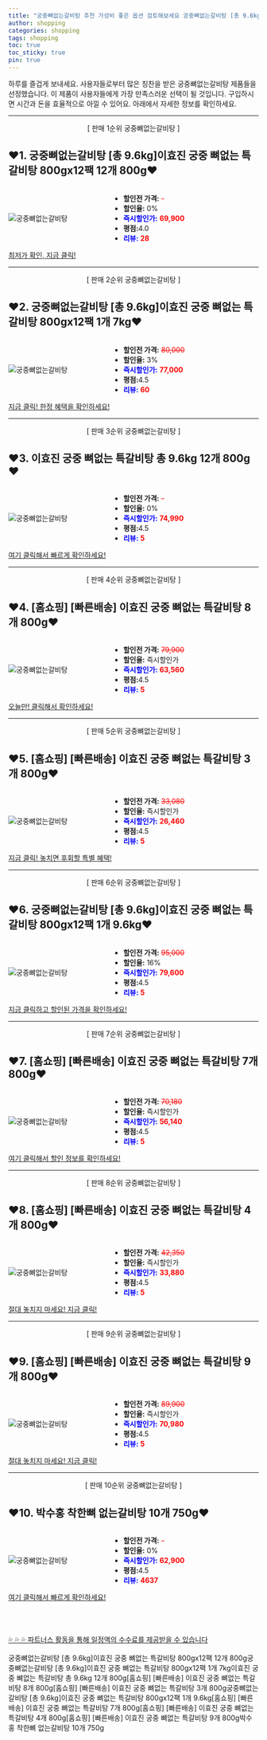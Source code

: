```yaml
---
title: "궁중뼈없는갈비탕 추천 가성비 좋은 옵션 검토해보세요 궁중뼈없는갈비탕 [총 9.6kg]이효진 궁중 뼈없는"
author: shopping
categories: shopping
tags: shopping
toc: true
toc_sticky: true
pin: true
---
```

하루를 즐겁게 보내세요. 사용자들로부터 많은 칭찬을 받은 궁중뼈없는갈비탕 제품들을 선정했습니다. 이 제품이 사용자들에게 가장 만족스러운 선택이 될 것입니다. 구입하시면 시간과 돈을 효율적으로 아낄 수 있어요. 아래에서 자세한 정보를 확인하세요.

---
<p class="toplist" style="margin: 0 auto; display: block; width: fit-content;">[ 판매 1순위 궁중뼈없는갈비탕 ]</p>

<h2><strong>❤️1. 궁중뼈없는갈비탕 [총 9.6kg]이효진 궁중 뼈없는 특갈비탕 800gx12팩 12개 800g❤️</strong></h2>

<div style="display: flex; align-items: center;">
    <div style="flex: 0.4;">
        <img src="https://thumbnail7.coupangcdn.com/thumbnails/remote/230x230ex/image/vendor_inventory/60f8/9d51a667089a1d25e941e93ef5cc7f0c23932261b1e5812bcb96aede58c9.jpg" alt="궁중뼈없는갈비탕" style="max-width: 100%;">
    </div>
    <div style="flex: 0.6; margin-left: 10px;">
        <ul>
            <li><strong>할인전 가격:</strong> <del style="color: red;">-</del></li>
            <li><strong>할인율:</strong> 0%</li>
            <li><span style='color:blue'><strong>즉시할인가:</strong></span> <span style='color:red'><strong>69,900</strong></span></li>
            <li><strong>평점:</strong>4.0</li>
            <li><span style='color:blue'><strong>리뷰:</strong></span> <span style='color:red'><strong>28</strong></span></li>
        </ul>
    </div>
</div>
<div class="center">
    <a href="https://selin100587.github.io?lptag=AF9450613&subid=githubio&pageKey=8245805574&traceid=V0-153&itemId=15072594163&vendorItemId=89929077105" class="myButton">
        최저가 확인, 지금 클릭!
    </a>
</div>


---
<p class="toplist" style="margin: 0 auto; display: block; width: fit-content;">[ 판매 2순위 궁중뼈없는갈비탕 ]</p>

<h2><strong>❤️2. 궁중뼈없는갈비탕 [총 9.6kg]이효진 궁중 뼈없는 특갈비탕 800gx12팩 1개 7kg❤️</strong></h2>

<div style="display: flex; align-items: center;">
    <div style="flex: 0.4;">
        <img src="https://thumbnail10.coupangcdn.com/thumbnails/remote/230x230ex/image/vendor_inventory/76a2/854de9157b1a171c2d146ec24763608a2e333054e3bea6f98cac3b5862a9.jpg" alt="궁중뼈없는갈비탕" style="max-width: 100%;">
    </div>
    <div style="flex: 0.6; margin-left: 10px;">
        <ul>
            <li><strong>할인전 가격:</strong> <del style="color: red;">80,000</del></li>
            <li><strong>할인율:</strong> 3%</li>
            <li><span style='color:blue'><strong>즉시할인가:</strong></span> <span style='color:red'><strong>77,000</strong></span></li>
            <li><strong>평점:</strong>4.5</li>
            <li><span style='color:blue'><strong>리뷰:</strong></span> <span style='color:red'><strong>60</strong></span></li>
        </ul>
    </div>
</div>
<div class="center">
    <a href="https://selin100587.github.io?lptag=AF9450613&subid=githubio&pageKey=8244526625&traceid=V0-153&itemId=23677747113&vendorItemId=90702956045" class="myButton">
        지금 클릭! 한정 혜택을 확인하세요!
    </a>
</div>


---
<p class="toplist" style="margin: 0 auto; display: block; width: fit-content;">[ 판매 3순위 궁중뼈없는갈비탕 ]</p>

<h2><strong>❤️3. 이효진 궁중 뼈없는 특갈비탕 총 9.6kg 12개 800g❤️</strong></h2>

<div style="display: flex; align-items: center;">
    <div style="flex: 0.4;">
        <img src="https://thumbnail9.coupangcdn.com/thumbnails/remote/230x230ex/image/vendor_inventory/c3e9/17663fb1db878b10d2983ecc43501c31f5cc213152950a93243581f31cb3.jpg" alt="궁중뼈없는갈비탕" style="max-width: 100%;">
    </div>
    <div style="flex: 0.6; margin-left: 10px;">
        <ul>
            <li><strong>할인전 가격:</strong> <del style="color: red;">-</del></li>
            <li><strong>할인율:</strong> 0%</li>
            <li><span style='color:blue'><strong>즉시할인가:</strong></span> <span style='color:red'><strong>74,990</strong></span></li>
            <li><strong>평점:</strong>4.5</li>
            <li><span style='color:blue'><strong>리뷰:</strong></span> <span style='color:red'><strong>5</strong></span></li>
        </ul>
    </div>
</div>
<div class="center">
    <a href="https://selin100587.github.io?lptag=AF9450613&subid=githubio&pageKey=8202363821&traceid=V0-153&itemId=23404534653&vendorItemId=90785120303" class="myButton">
        여기 클릭해서 빠르게 확인하세요!
    </a>
</div>


---
<p class="toplist" style="margin: 0 auto; display: block; width: fit-content;">[ 판매 4순위 궁중뼈없는갈비탕 ]</p>

<h2><strong>❤️4. [홈쇼핑] [빠른배송] 이효진 궁중 뼈없는 특갈비탕 8개 800g❤️</strong></h2>

<div style="display: flex; align-items: center;">
    <div style="flex: 0.4;">
        <img src="https://thumbnail10.coupangcdn.com/thumbnails/remote/230x230ex/image/vendor_inventory/b590/9414a26af67d706926686c1896911786cf87f5e1d91fb93e5b45c463d4f2.png" alt="궁중뼈없는갈비탕" style="max-width: 100%;">
    </div>
    <div style="flex: 0.6; margin-left: 10px;">
        <ul>
            <li><strong>할인전 가격:</strong> <del style="color: red;">79,900</del></li>
            <li><strong>할인율:</strong> 즉시할인가</li>
            <li><span style='color:blue'><strong>즉시할인가:</strong></span> <span style='color:red'><strong>63,560</strong></span></li>
            <li><strong>평점:</strong>4.5</li>
            <li><span style='color:blue'><strong>리뷰:</strong></span> <span style='color:red'><strong>5</strong></span></li>
        </ul>
    </div>
</div>
<div class="center">
    <a href="https://selin100587.github.io?lptag=AF9450613&subid=githubio&pageKey=8202363821&traceid=V0-153&itemId=23020479194&vendorItemId=90054263152" class="myButton">
        오늘만! 클릭해서 확인하세요!
    </a>
</div>


---
<p class="toplist" style="margin: 0 auto; display: block; width: fit-content;">[ 판매 5순위 궁중뼈없는갈비탕 ]</p>

<h2><strong>❤️5. [홈쇼핑] [빠른배송] 이효진 궁중 뼈없는 특갈비탕 3개 800g❤️</strong></h2>

<div style="display: flex; align-items: center;">
    <div style="flex: 0.4;">
        <img src="https://thumbnail10.coupangcdn.com/thumbnails/remote/230x230ex/image/vendor_inventory/b590/9414a26af67d706926686c1896911786cf87f5e1d91fb93e5b45c463d4f2.png" alt="궁중뼈없는갈비탕" style="max-width: 100%;">
    </div>
    <div style="flex: 0.6; margin-left: 10px;">
        <ul>
            <li><strong>할인전 가격:</strong> <del style="color: red;">33,080</del></li>
            <li><strong>할인율:</strong> 즉시할인가</li>
            <li><span style='color:blue'><strong>즉시할인가:</strong></span> <span style='color:red'><strong>26,460</strong></span></li>
            <li><strong>평점:</strong>4.5</li>
            <li><span style='color:blue'><strong>리뷰:</strong></span> <span style='color:red'><strong>5</strong></span></li>
        </ul>
    </div>
</div>
<div class="center">
    <a href="https://selin100587.github.io?lptag=AF9450613&subid=githubio&pageKey=8202363821&traceid=V0-153&itemId=23020479185&vendorItemId=90054263119" class="myButton">
        지금 클릭! 놓치면 후회할 특별 혜택!
    </a>
</div>


---
<p class="toplist" style="margin: 0 auto; display: block; width: fit-content;">[ 판매 6순위 궁중뼈없는갈비탕 ]</p>

<h2><strong>❤️6. 궁중뼈없는갈비탕 [총 9.6kg]이효진 궁중 뼈없는 특갈비탕 800gx12팩 1개 9.6kg❤️</strong></h2>

<div style="display: flex; align-items: center;">
    <div style="flex: 0.4;">
        <img src="https://thumbnail7.coupangcdn.com/thumbnails/remote/230x230ex/image/vendor_inventory/8154/36439deb265ed0c30df99acce74c3af2734d2fdba1ebcf99371fc75e878a.jpg" alt="궁중뼈없는갈비탕" style="max-width: 100%;">
    </div>
    <div style="flex: 0.6; margin-left: 10px;">
        <ul>
            <li><strong>할인전 가격:</strong> <del style="color: red;">95,000</del></li>
            <li><strong>할인율:</strong> 16%</li>
            <li><span style='color:blue'><strong>즉시할인가:</strong></span> <span style='color:red'><strong>79,600</strong></span></li>
            <li><strong>평점:</strong>4.5</li>
            <li><span style='color:blue'><strong>리뷰:</strong></span> <span style='color:red'><strong>5</strong></span></li>
        </ul>
    </div>
</div>
<div class="center">
    <a href="https://selin100587.github.io?lptag=AF9450613&subid=githubio&pageKey=8202363821&traceid=V0-153&itemId=23627257819&vendorItemId=90652773653" class="myButton">
        지금 클릭하고 할인된 가격을 확인하세요!
    </a>
</div>


---
<p class="toplist" style="margin: 0 auto; display: block; width: fit-content;">[ 판매 7순위 궁중뼈없는갈비탕 ]</p>

<h2><strong>❤️7. [홈쇼핑] [빠른배송] 이효진 궁중 뼈없는 특갈비탕 7개 800g❤️</strong></h2>

<div style="display: flex; align-items: center;">
    <div style="flex: 0.4;">
        <img src="https://thumbnail10.coupangcdn.com/thumbnails/remote/230x230ex/image/vendor_inventory/b590/9414a26af67d706926686c1896911786cf87f5e1d91fb93e5b45c463d4f2.png" alt="궁중뼈없는갈비탕" style="max-width: 100%;">
    </div>
    <div style="flex: 0.6; margin-left: 10px;">
        <ul>
            <li><strong>할인전 가격:</strong> <del style="color: red;">70,180</del></li>
            <li><strong>할인율:</strong> 즉시할인가</li>
            <li><span style='color:blue'><strong>즉시할인가:</strong></span> <span style='color:red'><strong>56,140</strong></span></li>
            <li><strong>평점:</strong>4.5</li>
            <li><span style='color:blue'><strong>리뷰:</strong></span> <span style='color:red'><strong>5</strong></span></li>
        </ul>
    </div>
</div>
<div class="center">
    <a href="https://selin100587.github.io?lptag=AF9450613&subid=githubio&pageKey=8202363821&traceid=V0-153&itemId=23020479196&vendorItemId=90054263184" class="myButton">
        여기 클릭해서 할인 정보를 확인하세요!
    </a>
</div>


---
<p class="toplist" style="margin: 0 auto; display: block; width: fit-content;">[ 판매 8순위 궁중뼈없는갈비탕 ]</p>

<h2><strong>❤️8. [홈쇼핑] [빠른배송] 이효진 궁중 뼈없는 특갈비탕 4개 800g❤️</strong></h2>

<div style="display: flex; align-items: center;">
    <div style="flex: 0.4;">
        <img src="https://thumbnail10.coupangcdn.com/thumbnails/remote/230x230ex/image/vendor_inventory/b590/9414a26af67d706926686c1896911786cf87f5e1d91fb93e5b45c463d4f2.png" alt="궁중뼈없는갈비탕" style="max-width: 100%;">
    </div>
    <div style="flex: 0.6; margin-left: 10px;">
        <ul>
            <li><strong>할인전 가격:</strong> <del style="color: red;">42,350</del></li>
            <li><strong>할인율:</strong> 즉시할인가</li>
            <li><span style='color:blue'><strong>즉시할인가:</strong></span> <span style='color:red'><strong>33,880</strong></span></li>
            <li><strong>평점:</strong>4.5</li>
            <li><span style='color:blue'><strong>리뷰:</strong></span> <span style='color:red'><strong>5</strong></span></li>
        </ul>
    </div>
</div>
<div class="center">
    <a href="https://selin100587.github.io?lptag=AF9450613&subid=githubio&pageKey=8202363821&traceid=V0-153&itemId=23020479174&vendorItemId=90054263063" class="myButton">
        절대 놓치지 마세요! 지금 클릭!
    </a>
</div>


---
<p class="toplist" style="margin: 0 auto; display: block; width: fit-content;">[ 판매 9순위 궁중뼈없는갈비탕 ]</p>

<h2><strong>❤️9. [홈쇼핑] [빠른배송] 이효진 궁중 뼈없는 특갈비탕 9개 800g❤️</strong></h2>

<div style="display: flex; align-items: center;">
    <div style="flex: 0.4;">
        <img src="https://thumbnail10.coupangcdn.com/thumbnails/remote/230x230ex/image/vendor_inventory/b590/9414a26af67d706926686c1896911786cf87f5e1d91fb93e5b45c463d4f2.png" alt="궁중뼈없는갈비탕" style="max-width: 100%;">
    </div>
    <div style="flex: 0.6; margin-left: 10px;">
        <ul>
            <li><strong>할인전 가격:</strong> <del style="color: red;">89,900</del></li>
            <li><strong>할인율:</strong> 즉시할인가</li>
            <li><span style='color:blue'><strong>즉시할인가:</strong></span> <span style='color:red'><strong>70,980</strong></span></li>
            <li><strong>평점:</strong>4.5</li>
            <li><span style='color:blue'><strong>리뷰:</strong></span> <span style='color:red'><strong>5</strong></span></li>
        </ul>
    </div>
</div>
<div class="center">
    <a href="https://selin100587.github.io?lptag=AF9450613&subid=githubio&pageKey=8202363821&traceid=V0-153&itemId=23020479199&vendorItemId=90054263197" class="myButton">
        절대 놓치지 마세요! 지금 클릭!
    </a>
</div>


---
<p class="toplist" style="margin: 0 auto; display: block; width: fit-content;">[ 판매 10순위 궁중뼈없는갈비탕 ]</p>

<h2><strong>❤️10. 박수홍 착한뼈 없는갈비탕 10개 750g❤️</strong></h2>

<div style="display: flex; align-items: center;">
    <div style="flex: 0.4;">
        <img src="https://thumbnail8.coupangcdn.com/thumbnails/remote/230x230ex/image/vendor_inventory/ad51/1003bc4078a02eb043b56d135b2ba801640b4c257ad2327bca2d030733dd.jpg" alt="궁중뼈없는갈비탕" style="max-width: 100%;">
    </div>
    <div style="flex: 0.6; margin-left: 10px;">
        <ul>
            <li><strong>할인전 가격:</strong> <del style="color: red;">-</del></li>
            <li><strong>할인율:</strong> 0%</li>
            <li><span style='color:blue'><strong>즉시할인가:</strong></span> <span style='color:red'><strong>62,900</strong></span></li>
            <li><strong>평점:</strong>4.5</li>
            <li><span style='color:blue'><strong>리뷰:</strong></span> <span style='color:red'><strong>4637</strong></span></li>
        </ul>
    </div>
</div>
<div class="center">
    <a href="https://selin100587.github.io?lptag=AF9450613&subid=githubio&pageKey=7723696939&traceid=V0-153&itemId=20387549594&vendorItemId=88113946449" class="myButton">
        여기 클릭해서 빠르게 확인하세요!
    </a>
</div>

<br><br><br>[💦 💦 💦 파트너스 활동을 통해 일정액의 수수료를 제공받을 수 있습니다](https://link.coupang.com/a/bcpT2c)<br><br>궁중뼈없는갈비탕 [총 9.6kg]이효진 궁중 뼈없는 특갈비탕 800gx12팩 12개 800g궁중뼈없는갈비탕 [총 9.6kg]이효진 궁중 뼈없는 특갈비탕 800gx12팩 1개 7kg이효진 궁중 뼈없는 특갈비탕 총 9.6kg 12개 800g[홈쇼핑] [빠른배송] 이효진 궁중 뼈없는 특갈비탕 8개 800g[홈쇼핑] [빠른배송] 이효진 궁중 뼈없는 특갈비탕 3개 800g궁중뼈없는갈비탕 [총 9.6kg]이효진 궁중 뼈없는 특갈비탕 800gx12팩 1개 9.6kg[홈쇼핑] [빠른배송] 이효진 궁중 뼈없는 특갈비탕 7개 800g[홈쇼핑] [빠른배송] 이효진 궁중 뼈없는 특갈비탕 4개 800g[홈쇼핑] [빠른배송] 이효진 궁중 뼈없는 특갈비탕 9개 800g박수홍 착한뼈 없는갈비탕 10개 750g